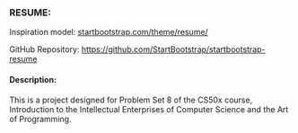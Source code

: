 ### RESUME:
Inspiration model: [startbootstrap.com/theme/resume/](https://startbootstrap.com/theme/resume)

GitHub Repository: https://github.com/StartBootstrap/startbootstrap-resume

#### Description:
This is a project designed for Problem Set 8 of the CS50x course, Introduction to the Intellectual Enterprises of Computer Science and the Art of Programming.
